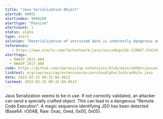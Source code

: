 ```yaml
---
title: "Java Serialization Object"
alertid: 90002
alertindex: 9000200
alerttype: "Passive"
alertcount: 1
status: alpha
type: alert
solution: "Deserialization of untrusted data is inherently dangerous and should be avoided."
references:
   - https://www.oracle.com/technetwork/java/seccodeguide-139067.html#8
alerttags: 
  - OWASP_2021_A04
  - OWASP_2017_A08
code: https://github.com/zaproxy/zap-extensions/blob/main/addOns/pscanrulesAlpha/src/main/java/org/zaproxy/zap/extension/pscanrulesAlpha/JsoScanRule.java
linktext: org/zaproxy/zap/extension/pscanrulesAlpha/JsoScanRule.java
date: 2022-02-25 09:32:04.661Z
lastmod: 2022-02-25 09:32:04.661Z
---
```

Java Serialization seems to be in use. If not correctly validated, an attacker can send a specially crafted object. This can lead to a dangerous "Remote Code Execution". A magic sequence identifying JSO has been detected (Base64: rO0AB, Raw: 0xac, 0xed, 0x00, 0x05).
